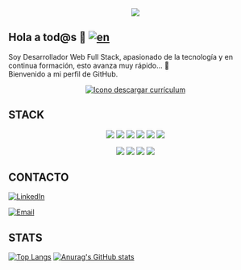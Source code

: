 <div align="center">
  <img src= "https://github.com/DanielDW23/DanielDW23/assets/126791645/28e61f26-ec20-40e5-b2d2-ca7ddfba609b"></img>
</div>

## Hola a tod@s 👋  [![en](https://img.shields.io/badge/lang-en-red.svg)](https://github.com/DanielDW23/DanielDW23/blob/main/README.en.md)

Soy Desarrollador Web Full Stack, apasionado de la tecnología y en continua formación, esto avanza muy rápido... :rocket:   
Bienvenido a mi perfil de GitHub.    
       
 <div align="center">
  
  <a href="https://github.com/DanielDW23/DanielDW23/files/11691112/CURRICULUM_DANIEL_LOPEZ_GARCIA_es.pdf" target="_blank"><img alt="Icono descargar currículum" src="https://i.ibb.co/KXDhQpJ/cv-1-TEXT.png" /></a>

</div>



## STACK

<p align="center">
 <img src= "https://img.shields.io/badge/html5-%23E34F26.svg?style=for-the-badge&logo=html5&logoColor=white"></img>
 <img src= "https://img.shields.io/badge/CSS3-1572B6?style=for-the-badge&logo=css3&logoColor=white"></img>
 <img src= "https://img.shields.io/badge/javascript-%23323330.svg?style=for-the-badge&logo=javascript&logoColor=%23F7DF1E"></img>
 <img src= "https://img.shields.io/badge/-REACT-blue?style=for-the-badge&logo=react&logoColor=white"></img>
 <img src= "https://img.shields.io/badge/PHP-777BB4?style=for-the-badge&logo=php&logoColor=white"></img>
 <img src= "https://img.shields.io/badge/-BOOTSTRAP-blueviolet?style=for-the-badge&logo=bootstrap&logoColor=white"></img>
 </p>
 
 <p align="center">
 <img src= "https://img.shields.io/badge/-LARAVEL-red?style=for-the-badge&logo=laravel&logoColor=white"></img>
 <img src= "https://img.shields.io/badge/-SCRUM-orange?style=for-the-badge"></img>
 <img src= "https://img.shields.io/badge/-FIGMA-9CF?style=for-the-badge&logo=figma&logoColor=white"></img>
 <img src= "https://img.shields.io/badge/-GITHUB-lightgrey?style=for-the-badge&logo=github&logoColor=black"></img>

 </p>
 
 ## CONTACTO

 <a href="https://www.linkedin.com/in/daniel-lg" target="_blank"><img alt="LinkedIn" src="https://img.shields.io/badge/linkedin-%230077B5.svg?&style=for-the-badge&logo=linkedin&logoColor=white" /></a>
 
 <a href="mailto:dlopezg4@gmail.com" target="_blank"><img alt="Email" src="https://img.shields.io/badge/-EMAIL-red?&style=for-the-badge&logo=mail.ru&logoColor=white" /></a>

## STATS
<p align="center">
  
[![Top Langs](https://github-readme-stats.vercel.app/api/top-langs/?username=DanielDW23&layout=donut)](https://github.com/anuraghazra/github-readme-stats)
[![Anurag's GitHub stats](https://github-readme-stats.vercel.app/api?username=DanielDW23&show_icons=true&theme=solarized-light)](https://github.com/anuraghazra/github-readme-stats)
  
</p>
 
 







<!--
**DanielDW23/DanielDW23** is a ✨ _special_ ✨ repository because its `README.md` (this file) appears on your GitHub profile.

Here are some ideas to get you started:

- 🔭 I’m currently working on ...
- 🌱 I’m currently learning ...
- 👯 I’m looking to collaborate on ...
- 🤔 I’m looking for help with ...
- 💬 Ask me about ...
- 📫 How to reach me: ...
- 😄 Pronouns: ...
- ⚡ Fun fact: ...
-->

